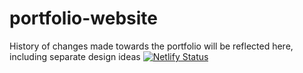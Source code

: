 # portfolio-website
History of changes made towards the portfolio will be reflected here, including separate design ideas
[![Netlify Status](https://api.netlify.com/api/v1/badges/ae8662ab-e561-4527-9dbe-375fcbe08083/deploy-status)](https://app.netlify.com/sites/arfazhxss/deploys)
